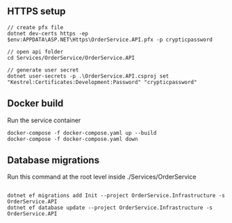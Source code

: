 ## HTTPS setup

```
// create pfx file
dotnet dev-certs https -ep $env:APPDATA\ASP.NET\Https\OrderService.API.pfx -p crypticpassword

// open api folder
cd Services/OrderService/OrderService.API

// generate user secret
dotnet user-secrets -p .\OrderService.API.csproj set "Kestrel:Certificates:Development:Password" "crypticpassword"
```

## Docker build

Run the service container

```
docker-compose -f docker-compose.yaml up --build
docker-compose -f docker-compose.yaml down
```

## Database migrations

Run this command at the root level inside ./Services/OrderService

```

dotnet ef migrations add Init --project OrderService.Infrastructure -s OrderService.API
dotnet ef database update --project OrderService.Infrastructure -s OrderService.API
```
